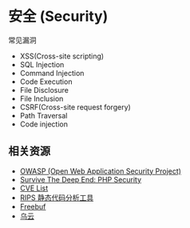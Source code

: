 # 安全 (Security)

常见漏洞

 * XSS(Cross-site scripting) 
 * SQL Injection
 * Command Injection
 * Code Execution
 * File Disclosure
 * File Inclusion
 * CSRF(Cross-site request forgery)
 * Path Traversal
 * Code injection


## 相关资源

 * [OWASP (Open Web Application Security Project)](https://www.owasp.org)
 * [Survive The Deep End: PHP Security](http://phpsecurity.readthedocs.org/en/latest/index.html)
 * [CVE List](https://cve.mitre.org/cve/index.html)
 * [RIPS 静态代码分析工具](http://rips-scanner.sourceforge.net/)
 * [Freebuf](http://www.freebuf.com/)
 * [乌云](http://drops.wooyun.org/)